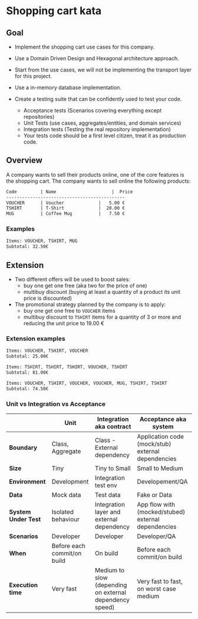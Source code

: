 # Shopping cart kata

## Goal

- Implement the shopping cart use cases for this company.
- Use a Domain Driven Design and Hexagonal architecture approach.
- Start from the use cases, we will not be implementing the transport layer for this project.
- Use a in-memory database implementation.

- Create a testing suite that can be confidently used to test your code.
  - Acceptance tests (Scenarios covering everything except repositories)
  - Unit Tests (use cases, aggregates/entities, and domain services)
  - Integration tests (Testing the real repository implementation)
  - Your tests code should be a first level citizen, treat it as production code.

## Overview

A company wants to sell their products online, one of the core features is the shopping cart.
The company wants to sell online the following products:

```txt
Code         | Name                     |  Price
---------------------------------------------
VOUCHER      | Voucher             |   5.00 €
TSHIRT       | T-Shirt             |  20.00 €
MUG          | Coffee Mug          |   7.50 €
```

### Examples

```txt
Items: VOUCHER, TSHIRT, MUG
Subtotal: 32.50€
```

## Extension

- Two different offers will be used to boost sales:
  - buy one get one free (aka two for the price of one)
  - multibuy discount (buying at least a quantity of a product its unit price is discounted)
- The promotional strategy planned by the company is to apply:
  - buy one get one free to `VOUCHER` items
  - multibuy discount to `TSHIRT` items for a quantity of 3 or more and reducing the unit price to 19.00 €

### Extension examples

```txt
Items: VOUCHER, TSHIRT, VOUCHER
Subtotal: 25.00€

Items: TSHIRT, TSHIRT, TSHIRT, VOUCHER, TSHIRT
Subtotal: 81.00€

Items: VOUCHER, TSHIRT, VOUCHER, VOUCHER, MUG, TSHIRT, TSHIRT
Subtotal: 74.50€
```

### Unit vs Integration vs Acceptance

|                       | **Unit**                    | **Integration aka contract**                            | **Acceptance aka system**                           |
| --------------------- | --------------------------- | ------------------------------------------------------- | --------------------------------------------------- |
| **Boundary**          | Class, Aggregate            | Class - External dependency                             | Application code (mock/stub) external dependencies  |
| **Size**              | Tiny                        | Tiny to Small                                           | Small to Medium                                     |
| **Environment**       | Development                 | Integration test env                                    | Developement/QA                                     |
| **Data**              | Mock data                   | Test data                                               | Fake or Data                                        |
| **System Under Test** | Isolated behaviour          | Integration layer and external dependency               | App flow with (mocked/stubed) external dependencies |
| **Scenarios**         | Developer                   | Developer                                               | Developer/QA                                        |
| **When**              | Before each commit/on build | On build                                                | Before each commit/on build                         |
| **Execution time**    | Very fast                   | Medium to slow (depending on external dependency speed) | Very fast to fast, on worst case medium             |
